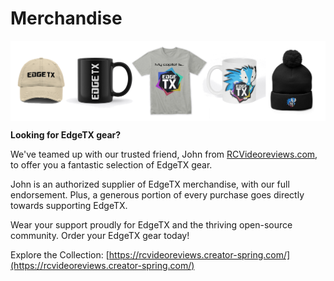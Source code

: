 
# Merchandise

<p align="center">
<a><img src="/assets/merch.png?raw=true" align="center" width="600"></a>
</P>


**Looking for EdgeTX gear?**

We've teamed up with our trusted friend, John from [RCVideoreviews.com](https://rcvideoreviews.com/), to offer you a fantastic selection of EdgeTX gear.

John is an authorized supplier of EdgeTX merchandise, with our full endorsement. Plus, a generous portion of every purchase goes directly towards supporting EdgeTX.


Wear your support proudly for EdgeTX and the thriving open-source community. Order your EdgeTX gear today!


Explore the Collection: [https://rcvideoreviews.creator-spring.com/](https://rcvideoreviews.creator-spring.com/)

